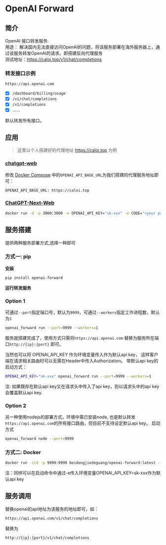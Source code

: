 # OpenAI Forward
## 简介
OpenAI 接口转发服务.   
用途： 
解决国内无法直接访问OpenAI的问题，将该服务部署在海外服务器上，通过该服务转发OpenAI的请求。即搭建反向代理服务  
测试地址：https://caloi.top/v1/chat/completions 

### 转发接口示例
`https://api.openai.com`
- [x] `/dashboard/billing/usage`
- [x] `/v1/chat/completions`
- [x] `/v1/completions`
- [x] ......

默认转发所有接口。

## 应用
> 这里以个人搭建好的代理地址 https://caloi.top 为例
### [chatgpt-web](https://github.com/Chanzhaoyu/chatgpt-web)
修改 [Docker Compose](https://github.com/Chanzhaoyu/chatgpt-web#docker-compose) 中的`OPENAI_API_BASE_URL`为我们搭建的代理服务地址即可：
```bash
OPENAI_API_BASE_URL: https://caloi.top 
```

### [ChatGPT-Next-Web](https://github.com/Yidadaa/ChatGPT-Next-Web)
```bash
docker run -d -p 3000:3000 -e OPENAI_API_KEY="sk-xxx" -e CODE="<your password>" -e BASE_URL="caloi.top" yidadaa/chatgpt-next-web
```

## 服务搭建
提供两种服务部署方式,选择一种即可

### 方式一:  pip
**安装**
```bash
pip install openai-forward
```
**运行转发服务**  
### Option 1
可通过`--port`指定端口号，默认为`9999`，可通过`--workers`指定工作进程数，默认为`1`
```bash
openai_forward run --port=9999 --workers=1
```
服务就搭建完成了，使用方式只需将`https://api.openai.com` 替换为服务所在端口`http://{ip}:{port}` 即可。  

当然也可以将 OPENAI_API_KEY 作为环境变量传入作为默认api key， 这样客户端在请求相关路由时可以无需在Header中传入Authorization。
带默认api key的启动方式：
```bash
OPENAI_API_KEY="sk-xxx" openai_forward run --port=9999 --workers=1
```
注: 如果既存在默认api key又在请求头中传入了api key，则以请求头中的api key会覆盖默认api key.

### Option 2
另一种使用nodejs的部署方式，环境中需已安装node, 也是默认转发`https://api.openai.com`的所有接口路由，但目前不支持设定默认api key。
启动方式
```bash
openai_forward node --port=9999
```

### 方式二: Docker 
```bash
docker run -itd -p 9999:9999 beidongjiedeguang/openai-forward:latest --port=9999 --workers=1
```
注：同样可以在启动命令中通过-e传入环境变量OPENAI_API_KEY=sk-xxx作为默认api key

## 服务调用
替换openai的api地址为该服务的地址即可，如：
```bash
https://api.openai.com/v1/chat/completions
```
替换为
```bash
http://{ip}:{port}/v1/chat/completions
```

